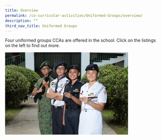 ```yaml
---
title: Overview
permalink: /co-curricular-activities/Uniformed-Groups/overview/
description: ""
third_nav_title: Uniformed Groups
---
```

Four uniformed groups CCAs are offered in the school. Click on the listings on the left to find out more.

<img src="/images/ug1.png" style="width:80%">